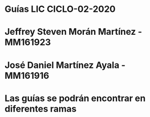 # Guías LIC CICLO-02-2020
# 
# 
# Jeffrey Steven Morán Martínez - MM161923
# José Daniel Martínez Ayala    - MM161916
# 
# Las guías se podrán encontrar en diferentes ramas

